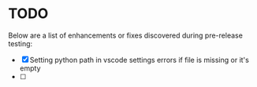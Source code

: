# TODO

Below are a list of enhancements or fixes discovered during pre-release testing:

- [x] Setting python path in vscode settings errors if file is missing or it's empty
- [ ] 
